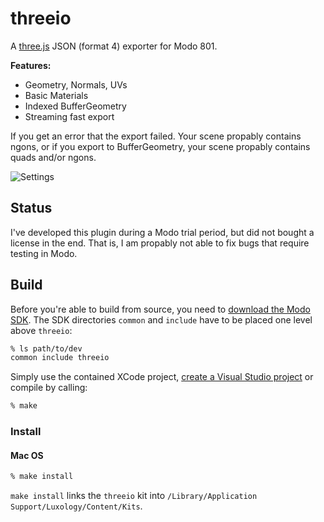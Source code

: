 # threeio

A [three.js](https://github.com/mrdoob/three.js) JSON (format 4) exporter for Modo 801.

**Features:**

- Geometry, Normals, UVs
- Basic Materials
- Indexed BufferGeometry
- Streaming fast export

If you get an error that the export failed. Your scene propably contains ngons, or if you export to BufferGeometry, your scene propably contains quads and/or ngons.

![Settings](https://dl.dropboxusercontent.com/u/6699613/Github/modo-threeio-settings.png)

## Status

I've developed this plugin during a Modo trial period, but did not bought a license in the end. That is, I am propably not able to fix bugs that require testing in Modo.

## Build

Before you're able to build from source, you need to [download the Modo SDK](http://modo.sdk.thefoundry.co.uk/wiki/Tour_of_the_SDK). The SDK directories `common` and `include` have to be placed one level above `threeio`:

```bash
% ls path/to/dev
common include threeio
```

Simply use the contained XCode project, [create a Visual Studio project](http://sdk.luxology.com/wiki/Building_Plug-ins) or compile by calling:

```bash
% make
```

### Install

#### Mac OS

```bash
% make install
```

`make install` links the `threeio` kit into `/Library/Application Support/Luxology/Content/Kits`.


